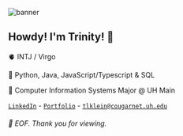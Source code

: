 ![banner](https://img.itch.zone/aW1nLzE2MTM4NDEucG5n/original/%2B9g6CM.png)

## Howdy! I'm Trinity! 👋

🫀 INTJ / Virgo

🔨 Python, Java, JavaScript/Typescript & SQL

📑 Computer Information Systems Major @ UH Main

[`LinkedIn`](https://www.linkedin.com/in/trinity-klein-863a921ab/) - [`Portfolio`](https://personal-portfolio-vercel-hazel.vercel.app/) - [`tlklein@cougarnet.uh.edu`](mailto:tlklein@cougarnet.uh.edu) 


###### 💾 EOF. Thank you for viewing.
